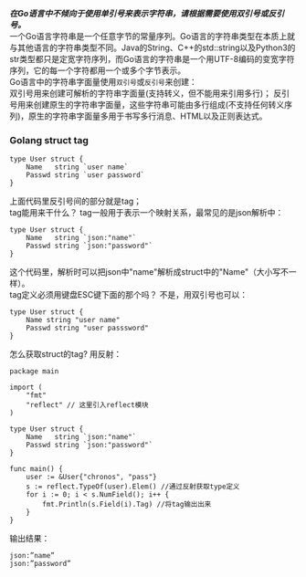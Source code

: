 ***在Go语言中不倾向于使用单引号来表示字符串，请根据需要使用双引号或反引号。***  
一个Go语言字符串是一个任意字节的常量序列。Go语言的字符串类型在本质上就与其他语言的字符串类型不同。Java的String、C++的std::string以及Python3的str类型都只是定宽字符序列，而Go语言的字符串是一个用UTF-8编码的变宽字符序列，它的每一个字符都用一个或多个字节表示。  
Go语言中的字符串字面量使用`双引号`或`反引号`来创建：  
双引号用来创建可解析的字符串字面量(支持转义，但不能用来引用多行)； 
反引号用来创建原生的字符串字面量，这些字符串可能由多行组成(不支持任何转义序列)，原生的字符串字面量多用于书写多行消息、HTML以及正则表达式。 
### Golang struct tag

    type User struct {
        Name   string `user name`
        Passwd string `user password`
    }
上面代码里反引号间的部分就是tag；  
tag能用来干什么？
tag一般用于表示一个映射关系，最常见的是json解析中：

    type User struct {
        Name   string `json:"name"`
        Passwd string `json:"password"`
    }
这个代码里，解析时可以把json中"name"解析成struct中的"Name"（大小写不一样）。  
tag定义必须用键盘ESC键下面的那个吗？
不是，用双引号也可以：
 
    type User struct {
        Name string "user name"
        Passwd string "user passsword"
    }
怎么获取struct的tag?
用反射：

    package main
    
    import (
        "fmt"
        "reflect" // 这里引入reflect模块
    )
    
    type User struct {
        Name   string `json:"name"`
        Passwd string `json:"password"`
    }
    
    func main() {
        user := &User{"chronos", "pass"}
        s := reflect.TypeOf(user).Elem() //通过反射获取type定义
        for i := 0; i < s.NumField(); i++ {
            fmt.Println(s.Field(i).Tag) //将tag输出出来
        }
    }
输出结果：

    json:”name”
    json:”password”
